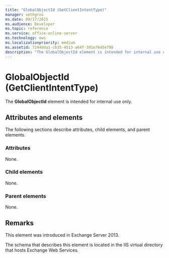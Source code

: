```yaml
---
title: "GlobalObjectId (GetClientIntentType)"
manager: sethgros
ms.date: 09/17/2015
ms.audience: Developer
ms.topic: reference
ms.service: office-online-server
ms.technology: ews
ms.localizationpriority: medium
ms.assetid: 7244dda1-cb35-4513-a64f-301e7645e790
description: "The GlobalObjectId element is intended for internal use only."
---
```


# GlobalObjectId (GetClientIntentType)

The **GlobalObjectId** element is intended for internal use only. 

## Attributes and elements

The following sections describe attributes, child elements, and parent elements.
  
### Attributes

None.
  
### Child elements

None.
  
### Parent elements

None.
  
## Remarks

This element was introduced in Exchange Server 2013.
  
The schema that describes this element is located in the IIS virtual directory that hosts Exchange Web Services.
  

